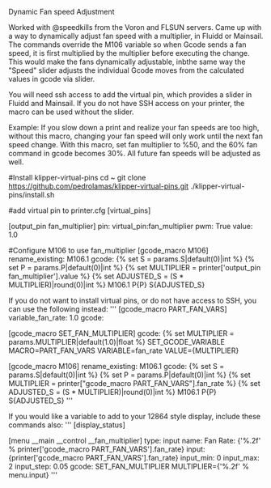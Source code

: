 Dynamic Fan speed Adjustment

Worked with @speedkills from the Voron and FLSUN servers. Came up with a way to dynamically adjust fan speed with a multiplier, in Fluidd or Mainsail. The commands override the M106 variable so when Gcode sends a fan speed, it is first multiplied by the multiplier before executing the change. This would make the fans dynamically adjustable, inbthe same way the "Speed" slider adjusts the individual Gcode moves from the calculated values in gcode via slider.

You will need ssh access to add the virtual pin, which provides a slider in Fluidd and Mainsail. If you do not have SSH access on your printer, the macro can be used without the slider.

Example: If you slow down a print and realize your fan speeds are too high, without this macro, changing your fan speed will only work until the next fan speed change.  With this macro, set fan multiplier to %50, and the 60% fan command in gcode becomes 30%. All future fan speeds will be adjusted as well.

#Install klipper-virtual-pins
cd ~
git clone https://github.com/pedrolamas/klipper-virtual-pins.git
./klipper-virtual-pins/install.sh

#add virtual pin to printer.cfg
[virtual_pins]

[output_pin fan_multiplier]
pin: virtual_pin:fan_multiplier
pwm: True
value: 1.0


#Configure M106 to use fan_multiplier
[gcode_macro M106]
rename_existing: M106.1
gcode:
  {% set S = params.S|default(0)|int %}
  {% set P = params.P|default(0)|int %}
  {% set MULTIPLIER = printer['output_pin fan_multiplier'].value %}
  {% set ADJUSTED_S = (S * MULTIPLIER)|round(0)|int %}
  M106.1 P{P} S{ADJUSTED_S}

If you do not want to install virtual pins, or do not have access to SSH, you can use the following instead: ''' [gcode_macro PART_FAN_VARS] variable_fan_rate: 1.0 gcode:

[gcode_macro SET_FAN_MULTIPLIER] gcode: {% set MULTIPLIER = params.MULTIPLIER|default(1.0)|float %} SET_GCODE_VARIABLE MACRO=PART_FAN_VARS VARIABLE=fan_rate VALUE={MULTIPLIER}

[gcode_macro M106] rename_existing: M106.1 gcode: {% set S = params.S|default(0)|int %} {% set P = params.P|default(0)|int %} {% set MULTIPLIER = printer["gcode_macro PART_FAN_VARS"].fan_rate %} {% set ADJUSTED_S = (S * MULTIPLIER)|round(0)|int %} M106.1 P{P} S{ADJUSTED_S} '''

If you would like a variable to add to your 12864 style display, include these commands also: ''' [display_status]

[menu __main __control __fan_multiplier] type: input name: Fan Rate: {'%.2f' % printer['gcode_macro PART_FAN_VARS'].fan_rate} input: {printer['gcode_macro PART_FAN_VARS'].fan_rate} input_min: 0 input_max: 2 input_step: 0.05 gcode: SET_FAN_MULTIPLIER MULTIPLIER={'%.2f' % menu.input} '''
